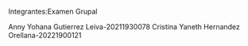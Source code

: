 Integrantes:Examen Grupal

Anny Yohana Gutierrez Leiva-20211930078
Cristina Yaneth Hernandez Orellana-20221900121
